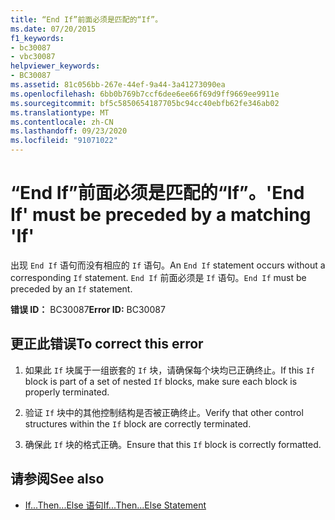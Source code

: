 ```yaml
---
title: “End If”前面必须是匹配的“If”。
ms.date: 07/20/2015
f1_keywords:
- bc30087
- vbc30087
helpviewer_keywords:
- BC30087
ms.assetid: 81c056bb-267e-44ef-9a44-3a41273090ea
ms.openlocfilehash: 6bb0b769b7ccf6dee6ee66f69d9ff9669ee9911e
ms.sourcegitcommit: bf5c5850654187705bc94cc40ebfb62fe346ab02
ms.translationtype: MT
ms.contentlocale: zh-CN
ms.lasthandoff: 09/23/2020
ms.locfileid: "91071022"
---
```

# <a name="end-if-must-be-preceded-by-a-matching-if"></a><span data-ttu-id="b4acd-102">“End If”前面必须是匹配的“If”。</span><span class="sxs-lookup"><span data-stu-id="b4acd-102">'End If' must be preceded by a matching 'If'</span></span>

<span data-ttu-id="b4acd-103">出现 `End If` 语句而没有相应的 `If` 语句。</span><span class="sxs-lookup"><span data-stu-id="b4acd-103">An `End If` statement occurs without a corresponding `If` statement.</span></span> <span data-ttu-id="b4acd-104">`End If` 前面必须是 `If` 语句。</span><span class="sxs-lookup"><span data-stu-id="b4acd-104">`End If` must be preceded by an `If` statement.</span></span>  
  
 <span data-ttu-id="b4acd-105">**错误 ID：** BC30087</span><span class="sxs-lookup"><span data-stu-id="b4acd-105">**Error ID:** BC30087</span></span>  
  
## <a name="to-correct-this-error"></a><span data-ttu-id="b4acd-106">更正此错误</span><span class="sxs-lookup"><span data-stu-id="b4acd-106">To correct this error</span></span>  
  
1. <span data-ttu-id="b4acd-107">如果此 `If` 块属于一组嵌套的 `If` 块，请确保每个块均已正确终止。</span><span class="sxs-lookup"><span data-stu-id="b4acd-107">If this `If` block is part of a set of nested `If` blocks, make sure each block is properly terminated.</span></span>  
  
2. <span data-ttu-id="b4acd-108">验证 `If` 块中的其他控制结构是否被正确终止。</span><span class="sxs-lookup"><span data-stu-id="b4acd-108">Verify that other control structures within the `If` block are correctly terminated.</span></span>  
  
3. <span data-ttu-id="b4acd-109">确保此 `If` 块的格式正确。</span><span class="sxs-lookup"><span data-stu-id="b4acd-109">Ensure that this `If` block is correctly formatted.</span></span>  
  
## <a name="see-also"></a><span data-ttu-id="b4acd-110">请参阅</span><span class="sxs-lookup"><span data-stu-id="b4acd-110">See also</span></span>

- [<span data-ttu-id="b4acd-111">If...Then...Else 语句</span><span class="sxs-lookup"><span data-stu-id="b4acd-111">If...Then...Else Statement</span></span>](../language-reference/statements/if-then-else-statement.md)
